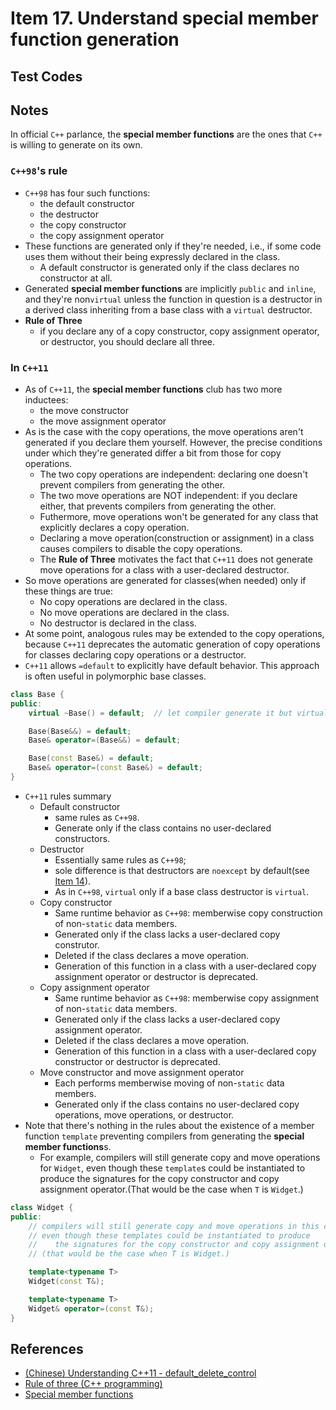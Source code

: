 # Item 17. Understand special member function generation

## Test Codes

## Notes
In official `C++` parlance, the **special member functions** are the ones that `C++` is willing to generate on its own.    

### `C++98`'s rule     
- `C++98` has four such functions:     
  - the default constructor
  - the destructor
  - the copy constructor
  - the copy assignment operator           
- These functions are generated only if they're needed, i.e., if some code uses them without their being expressly declared in the class.    
  - A default constructor is generated only if the class declares no constructor at all.    
- Generated **special member functions** are implicitly `public` and `inline`, and they're non`virtual` unless the function in question is a destructor in a derived class inheriting from a base class with a `virtual` destructor.    
- **Rule of Three**
  - if you declare any of a copy constructor, copy assignment operator, or destructor, you should declare all three.    

### In `C++11`
- As of `C++11`, the **special member functions** club has two more inductees:     
  - the move constructor    
  - the move assignment operator    
- As is the case with the copy operations, the move operations aren't generated if you declare them yourself. However, the precise conditions under which they're generated differ a bit from those for copy operations.    
  - The two copy operations are independent: declaring one doesn't prevent compilers from generating the other.    
  - The two move operations are NOT independent: if you declare either, that prevents compilers from generating the other.    
  - Futhermore, move operations won't be generated for any class that explicitly declares a copy operation.    
  - Declaring a move operation(construction or assignment) in a class causes compilers to disable the copy operations.      
  - The **Rule of Three** motivates the fact that `C++11` does not generate move operations for a class with a user-declared destructor.     
- So move operations are generated for classes(when needed) only if these things are true:    
  - No copy operations are declared in the class.    
  - No move operations are declared in the class.    
  - No destructor is declared in the class.    
- At some point, analogous rules may be extended to the copy operations, because `C++11` deprecates the automatic generation of copy operations for classes declaring copy operations or a destructor.    
- `C++11` allows `=default` to explicitly have default behavior. This approach is often useful in polymorphic base classes.     

```c++
class Base {
public:
    virtual ~Base() = default;  // let compiler generate it but virtual

    Base(Base&&) = default;
    Base& operator=(Base&&) = default;

    Base(const Base&) = default;
    Base& operator=(const Base&) = default;
}
```

- `C++11` rules summary    
  - Default constructor     
    - same rules as `C++98`.     
    - Generate only if the class contains no user-declared constructors.    
  - Destructor     
    - Essentially same rules as `C++98`;     
    - sole difference is that destructors are `noexcept` by default(see [Item 14](../item-14-declare-functions-noexcept-if-they-wont-emit-exceptions/)).     
    - As in `C++98`, `virtual` only if a base class destructor is `virtual`.    
  - Copy constructor 
    - Same runtime behavior as `C++98`: memberwise copy construction of non-`static` data members.    
    - Generated only if the class lacks a user-declared copy construtor.    
    - Deleted if the class declares a move operation.    
    - Generation of this function in a class with a user-declared copy assignment operator or destructor is deprecated.    
  - Copy assignment operator    
    - Same runtime behavior as `C++98`: memberwise copy assignment of non-`static` data members.     
    - Generated only if the class lacks a user-declared copy assignment operator.    
    - Deleted if the class declares a move operation.    
    - Generation of this function in a class with a user-declared copy constructor or destructor is deprecated.    
  - Move constructor and move assignment operator    
    - Each performs memberwise moving of non-`static` data members.    
    - Generated only if the class contains no user-declared copy operations, move operations, or destructor.    
- Note that there's nothing in the rules about the existence of a member function `template` preventing compilers from generating the **special member functions**s.    
  - For example, compilers will still generate copy and move operations for `Widget`, even though these `template`s could be instantiated to produce the signatures for the copy constructor and copy assignment operator.(That would be the case when `T` is `Widget`.)      
```c++
class Widget {
public:
    // compilers will still generate copy and move operations in this case, 
    // even though these templates could be instantiated to produce 
    //    the signatures for the copy constructor and copy assignment operators. 
    // (that would be the case when T is Widget.)

    template<typename T>
    Widget(const T&);

    template<typename T>
    Widget& operator=(const T&);
}
```

## References
- [(Chinese) Understanding C++11 - default_delete_control](https://github.com/wangyoucao577/modern-cpp/tree/master/understanding-cpp11#default_delete_control)
- [Rule of three (C++ programming)](https://en.wikipedia.org/wiki/Rule_of_three_(C%2B%2B_programming))
- [Special member functions](https://en.wikipedia.org/wiki/Special_member_functions)